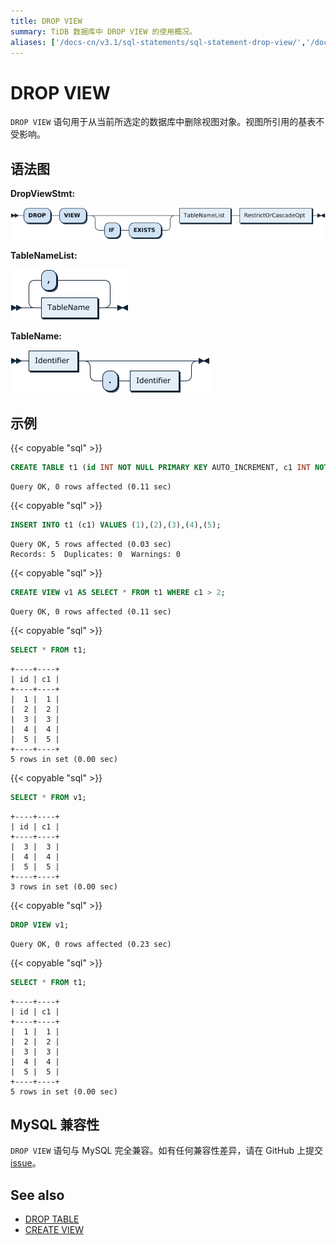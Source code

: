 ```yaml
---
title: DROP VIEW
summary: TiDB 数据库中 DROP VIEW 的使用概况。
aliases: ['/docs-cn/v3.1/sql-statements/sql-statement-drop-view/','/docs-cn/v3.1/reference/sql/statements/drop-view/']
---
```


# DROP VIEW

`DROP VIEW` 语句用于从当前所选定的数据库中删除视图对象。视图所引用的基表不受影响。

## 语法图

**DropViewStmt:**

![DropViewStmt](/media/sqlgram/DropViewStmt.png)

**TableNameList:**

![TableNameList](/media/sqlgram/TableNameList.png)

**TableName:**

![TableName](/media/sqlgram/TableName.png)

## 示例

{{< copyable "sql" >}}

```sql
CREATE TABLE t1 (id INT NOT NULL PRIMARY KEY AUTO_INCREMENT, c1 INT NOT NULL);
```

```
Query OK, 0 rows affected (0.11 sec)
```

{{< copyable "sql" >}}

```sql
INSERT INTO t1 (c1) VALUES (1),(2),(3),(4),(5);
```

```
Query OK, 5 rows affected (0.03 sec)
Records: 5  Duplicates: 0  Warnings: 0
```

{{< copyable "sql" >}}

```sql
CREATE VIEW v1 AS SELECT * FROM t1 WHERE c1 > 2;
```

```
Query OK, 0 rows affected (0.11 sec)
```

{{< copyable "sql" >}}

```sql
SELECT * FROM t1;
```

```
+----+----+
| id | c1 |
+----+----+
|  1 |  1 |
|  2 |  2 |
|  3 |  3 |
|  4 |  4 |
|  5 |  5 |
+----+----+
5 rows in set (0.00 sec)
```

{{< copyable "sql" >}}

```sql
SELECT * FROM v1;
```

```
+----+----+
| id | c1 |
+----+----+
|  3 |  3 |
|  4 |  4 |
|  5 |  5 |
+----+----+
3 rows in set (0.00 sec)
```

{{< copyable "sql" >}}

```sql
DROP VIEW v1;
```

```
Query OK, 0 rows affected (0.23 sec)
```

{{< copyable "sql" >}}

```sql
SELECT * FROM t1;
```

```
+----+----+
| id | c1 |
+----+----+
|  1 |  1 |
|  2 |  2 |
|  3 |  3 |
|  4 |  4 |
|  5 |  5 |
+----+----+
5 rows in set (0.00 sec)
```

## MySQL 兼容性

`DROP VIEW` 语句与 MySQL 完全兼容。如有任何兼容性差异，请在 GitHub 上提交 [issue](/report-issue.md)。

## See also

* [DROP TABLE](/sql-statements/sql-statement-drop-table.md)
* [CREATE VIEW](/sql-statements/sql-statement-create-view.md)

